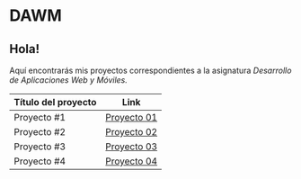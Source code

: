 # DAWM
## Hola! 
Aquí encontrarás mis proyectos correspondientes a la asignatura *Desarrollo de Aplicaciones Web y Móviles.* 

| Título del proyecto  | Link  |   
| -------------------- |-------|
|  Proyecto #1 | [Proyecto 01](https://gsysdawm.web.app)  | 
|  Proyecto #2 | [Proyecto 02](https://proyecto02dawmgl.web.app/)  | 
|  Proyecto #3 | [Proyecto 03](https://github.com/glorona/DAWM/tree/main/proyecto03)  | 
|  Proyecto #4 | [Proyecto 04](https://github.com/glorona/DAWM/tree/main/proyecto04)  | 
